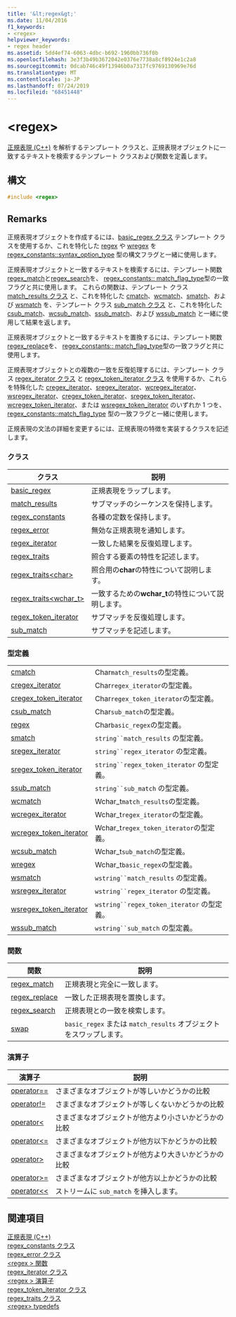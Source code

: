 ```yaml
---
title: '&lt;regex&gt;'
ms.date: 11/04/2016
f1_keywords:
- <regex>
helpviewer_keywords:
- regex header
ms.assetid: 5dd4ef74-6063-4dbc-b692-1960bb736f0b
ms.openlocfilehash: 3e3f3b49b3672042e0376e7738a8cf8924e1c2a8
ms.sourcegitcommit: 0dcab746c49f13946b0a7317fc9769130969e76d
ms.translationtype: MT
ms.contentlocale: ja-JP
ms.lasthandoff: 07/24/2019
ms.locfileid: "68451448"
---
```

# <a name="ltregexgt"></a>&lt;regex&gt;

[正規表現 (C++)](../standard-library/regular-expressions-cpp.md) を解析するテンプレート クラスと、正規表現オブジェクトに一致するテキストを検索するテンプレート クラスおよび関数を定義します。

## <a name="syntax"></a>構文

```cpp
#include <regex>
```

## <a name="remarks"></a>Remarks

正規表現オブジェクトを作成するには、[basic_regex クラス](../standard-library/basic-regex-class.md) テンプレート クラスを使用するか、これを特化した [regex](../standard-library/regex-typedefs.md#regex) や [wregex](../standard-library/regex-typedefs.md#wregex) を [regex_constants::syntax_option_type](../standard-library/regex-constants-class.md#syntax_option_type) 型の構文フラグと一緒に使用します。

正規表現オブジェクトと一致するテキストを検索するには、テンプレート関数[regex_match](../standard-library/regex-functions.md#regex_match)と[regex_search](../standard-library/regex-functions.md#regex_search)を、 [regex_constants:: match_flag_type](../standard-library/regex-constants-class.md#match_flag_type)型の一致フラグと共に使用します。 これらの関数は、テンプレート クラス [match_results クラス](../standard-library/match-results-class.md) と、これを特化した [cmatch](../standard-library/regex-typedefs.md#cmatch)、[wcmatch](../standard-library/regex-typedefs.md#wcmatch)、[smatch](../standard-library/regex-typedefs.md#smatch)、および [wsmatch](../standard-library/regex-typedefs.md#wsmatch) を、テンプレート クラス [sub_match クラス](../standard-library/sub-match-class.md) と、これを特化した [csub_match](../standard-library/regex-typedefs.md#csub_match)、[wcsub_match](../standard-library/regex-typedefs.md#wcsub_match)、[ssub_match](../standard-library/regex-typedefs.md#ssub_match)、および [wssub_match](../standard-library/regex-typedefs.md#wssub_match) と一緒に使用して結果を返します。

正規表現オブジェクトと一致するテキストを置換するには、テンプレート関数[regex_replace](../standard-library/regex-functions.md#regex_replace)を、 [regex_constants:: match_flag_type](../standard-library/regex-constants-class.md#match_flag_type)型の一致フラグと共に使用します。

正規表現オブジェクトとの複数の一致を反復処理するには、テンプレート クラス [regex_iterator クラス](../standard-library/regex-iterator-class.md) と [regex_token_iterator クラス](../standard-library/regex-token-iterator-class.md) を使用するか、これらを特殊化した [cregex_iterator](../standard-library/regex-typedefs.md#cregex_iterator)、[sregex_iterator](../standard-library/regex-typedefs.md#sregex_iterator)、[wcregex_iterator](../standard-library/regex-typedefs.md#wcregex_iterator)、[wsregex_iterator](../standard-library/regex-typedefs.md#wsregex_iterator)、[cregex_token_iterator](../standard-library/regex-typedefs.md#cregex_token_iterator)、[sregex_token_iterator](../standard-library/regex-typedefs.md#sregex_token_iterator)、[wcregex_token_iterator](../standard-library/regex-typedefs.md#wcregex_token_iterator)、または [wsregex_token_iterator](../standard-library/regex-typedefs.md#wsregex_token_iterator) のいずれか 1 つを、[regex_constants::match_flag_type](../standard-library/regex-constants-class.md#match_flag_type) 型の一致フラグと一緒に使用します。

正規表現の文法の詳細を変更するには、正規表現の特徴を実装するクラスを記述します。

### <a name="classes"></a>クラス

|クラス|説明|
|-|-|
|[basic_regex](../standard-library/basic-regex-class.md)|正規表現をラップします。|
|[match_results](../standard-library/match-results-class.md)|サブマッチのシーケンスを保持します。|
|[regex_constants](../standard-library/regex-constants-class.md)|各種の定数を保持します。|
|[regex_error](../standard-library/regex-error-class.md)|無効な正規表現を通知します。|
|[regex_iterator](../standard-library/regex-iterator-class.md)|一致した結果を反復処理します。|
|[regex_traits](../standard-library/regex-traits-class.md)|照合する要素の特性を記述します。|
|[regex_traits\<char>](../standard-library/regex-traits-char-class.md)|照合用の**char**の特性について説明します。|
|[regex_traits<wchar_t>](../standard-library/regex-traits-wchar-t-class.md)|一致するための**wchar_t**の特性について説明します。|
|[regex_token_iterator](../standard-library/regex-token-iterator-class.md)|サブマッチを反復処理します。|
|[sub_match](../standard-library/sub-match-class.md)|サブマッチを記述します。|

### <a name="type-definitions"></a>型定義

|||
|-|-|
|[cmatch](../standard-library/regex-typedefs.md#cmatch)|Char`match_results`の型定義。|
|[cregex_iterator](../standard-library/regex-typedefs.md#cregex_iterator)|Char`regex_iterator`の型定義。|
|[cregex_token_iterator](../standard-library/regex-typedefs.md#cregex_token_iterator)|Char`regex_token_iterator`の型定義。|
|[csub_match](../standard-library/regex-typedefs.md#csub_match)|Char`sub_match`の型定義。|
|[regex](../standard-library/regex-typedefs.md#regex)|Char`basic_regex`の型定義。|
|[smatch](../standard-library/regex-typedefs.md#smatch)|`string``match_results` の型定義。|
|[sregex_iterator](../standard-library/regex-typedefs.md#sregex_iterator)|`string``regex_iterator` の型定義。|
|[sregex_token_iterator](../standard-library/regex-typedefs.md#sregex_token_iterator)|`string``regex_token_iterator` の型定義。|
|[ssub_match](../standard-library/regex-typedefs.md#ssub_match)|`string``sub_match` の型定義。|
|[wcmatch](../standard-library/regex-typedefs.md#wcmatch)|Wchar_t`match_results`の型定義。|
|[wcregex_iterator](../standard-library/regex-typedefs.md#wcregex_iterator)|Wchar_t`regex_iterator`の型定義。|
|[wcregex_token_iterator](../standard-library/regex-typedefs.md#wcregex_token_iterator)|Wchar_t`regex_token_iterator`の型定義。|
|[wcsub_match](../standard-library/regex-typedefs.md#wcsub_match)|Wchar_t`sub_match`の型定義。|
|[wregex](../standard-library/regex-typedefs.md#wregex)|Wchar_t`basic_regex`の型定義。|
|[wsmatch](../standard-library/regex-typedefs.md#wsmatch)|`wstring``match_results` の型定義。|
|[wsregex_iterator](../standard-library/regex-typedefs.md#wsregex_iterator)|`wstring``regex_iterator` の型定義。|
|[wsregex_token_iterator](../standard-library/regex-typedefs.md#wsregex_token_iterator)|`wstring``regex_token_iterator` の型定義。|
|[wssub_match](../standard-library/regex-typedefs.md#wssub_match)|`wstring``sub_match` の型定義。|

### <a name="functions"></a>関数

|関数|説明|
|-|-|
|[regex_match](../standard-library/regex-functions.md#regex_match)|正規表現と完全に一致します。|
|[regex_replace](../standard-library/regex-functions.md#regex_replace)|一致した正規表現を置換します。|
|[regex_search](../standard-library/regex-functions.md#regex_search)|正規表現との一致を検索します。|
|[swap](../standard-library/regex-functions.md#swap)|`basic_regex` または `match_results` オブジェクトをスワップします。|

### <a name="operators"></a>演算子

|演算子|説明|
|-|-|
|[operator==](../standard-library/regex-operators.md#op_eq_eq)|さまざまなオブジェクトが等しいかどうかの比較|
|[operator!=](../standard-library/regex-operators.md#op_neq)|さまざまなオブジェクトが等しくないかどうかの比較|
|[operator<](../standard-library/regex-operators.md#op_lt)|さまざまなオブジェクトが他方より小さいかどうかの比較|
|[operator\<=](../standard-library/regex-operators.md#op_gt_eq)|さまざまなオブジェクトが他方以下かどうかの比較|
|[operator>](../standard-library/regex-operators.md#op_gt)|さまざまなオブジェクトが他方より大きいかどうかの比較|
|[operator>=](../standard-library/regex-operators.md#op_gt_eq)|さまざまなオブジェクトが他方以上かどうかの比較|
|[operator<<](../standard-library/regex-operators.md#op_lt_lt)|ストリームに `sub_match` を挿入します。|

## <a name="see-also"></a>関連項目

[正規表現 (C++)](../standard-library/regular-expressions-cpp.md)\
[regex_constants クラス](../standard-library/regex-constants-class.md)\
[regex_error クラス](../standard-library/regex-error-class.md)\
[\<regex > 関数](../standard-library/regex-functions.md)\
[regex_iterator クラス](../standard-library/regex-iterator-class.md)\
[\<regex > 演算子](../standard-library/regex-operators.md)\
[regex_token_iterator クラス](../standard-library/regex-token-iterator-class.md)\
[regex_traits クラス](../standard-library/regex-traits-class.md)\
[\<regex> typedefs](../standard-library/regex-typedefs.md)
